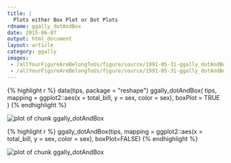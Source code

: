 ```yaml
---
title: |
  Plots either Box Plot or Dot Plots
rdname: ggally_dotAndBox
date: 2015-06-07
output: html_document
layout: article
category: ggally
images:
 - /allYourFigureAreBelongToUs/figure/source/1991-05-31-ggally_dotAndBox/ggally_dotAndBox-1.png
 - /allYourFigureAreBelongToUs/figure/source/1991-05-31-ggally_dotAndBox/ggally_dotAndBox-2.png
---
```





{% highlight r %}
data(tips, package = "reshape")
 ggally_dotAndBox(
   tips,
   mapping = ggplot2::aes(x = total_bill, y = sex, color = sex),
   boxPlot = TRUE
 )
{% endhighlight %}

![plot of chunk ggally_dotAndBox](/allYourFigureAreBelongToUs/figure/source/1991-05-31-ggally_dotAndBox/ggally_dotAndBox-1.png) 

{% highlight r %}
 ggally_dotAndBox(tips, mapping = ggplot2::aes(x = total_bill, y = sex, color = sex), boxPlot=FALSE)
{% endhighlight %}

![plot of chunk ggally_dotAndBox](/allYourFigureAreBelongToUs/figure/source/1991-05-31-ggally_dotAndBox/ggally_dotAndBox-2.png) 